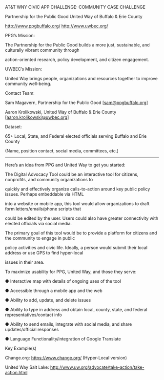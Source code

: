 AT&T WNY CIVIC APP CHALLENGE: COMMUNITY CASE CHALLENGE

Partnership for the Public Good United Way of Buffalo & Erie County

http://www.ppgbuffalo.org/ http://www.uwbec.org/ 

PPG’s Mission:

The Partnership for the Public Good builds a more just, sustainable, and culturally vibrant community through 

action-oriented research, policy development, and citizen engagement.

UWBEC’s Mission:

United Way brings people, organizations and resources together to improve community well-being.

Contact Team:

Sam Magavern, Partnership for the Public Good [sam@ppgbuffalo.org] 

Aaron Krolikowski, United Way of Buffalo & Erie County [aaron.krolikowski@uwbec.org] 

Dataset:

65+ Local, State, and Federal elected officials serving Buffalo and Erie County

(Name, position contact, social media, committees, etc.)

______________________________________________________________________________________

Here’s an idea from PPG and United Way to get you started:

The Digital Advocacy Tool could be an interactive tool for citizens, nonprofits, and community organizations to 

quickly and effectively organize calls-to-action around key public policy issues. Perhaps embeddable via HTML 

into a website or mobile app, this tool would allow organizations to draft form letters/emails/phone scripts that 

could be edited by the user. Users could also have greater connectivity with elected officials via social media. 

The primary goal of this tool would be to provide a platform for citizens and the community to engage in public 

policy activities and civic life. Ideally, a person would submit their local address or use GPS to find hyper-local 

issues in their area.

To maximize usability for PPG, United Way, and those they serve:

● Interactive map with details of ongoing uses of the tool

● Accessible through a mobile app and the web

● Ability to add, update, and delete issues

● Ability to type in address and obtain local, county, state, and federal representatives/contact info

● Ability to send emails, integrate with social media, and share updates/official responses

● Language Functionality/integration of Google Translate

Key Example(s)

Change.org: https://www.change.org/ (Hyper-Local version)

United Way Salt Lake: http://www.uw.org/advocate/take-action/take-action.html

